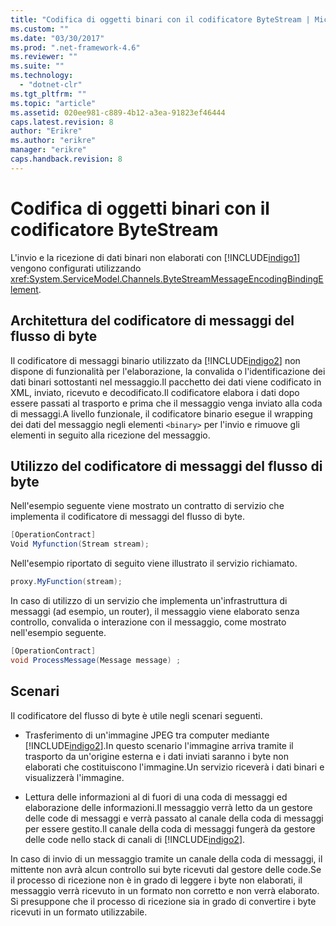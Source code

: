 ```yaml
---
title: "Codifica di oggetti binari con il codificatore ByteStream | Microsoft Docs"
ms.custom: ""
ms.date: "03/30/2017"
ms.prod: ".net-framework-4.6"
ms.reviewer: ""
ms.suite: ""
ms.technology: 
  - "dotnet-clr"
ms.tgt_pltfrm: ""
ms.topic: "article"
ms.assetid: 020ee981-c889-4b12-a3ea-91823ef46444
caps.latest.revision: 8
author: "Erikre"
ms.author: "erikre"
manager: "erikre"
caps.handback.revision: 8
---
```

# Codifica di oggetti binari con il codificatore ByteStream
L'invio e la ricezione di dati binari non elaborati con [!INCLUDE[indigo1](../../../../includes/indigo1-md.md)] vengono configurati utilizzando <xref:System.ServiceModel.Channels.ByteStreamMessageEncodingBindingElement>.  
  
## Architettura del codificatore di messaggi del flusso di byte  
 Il codificatore di messaggi binario utilizzato da [!INCLUDE[indigo2](../../../../includes/indigo2-md.md)] non dispone di funzionalità per l'elaborazione, la convalida o l'identificazione dei dati binari sottostanti nel messaggio.Il pacchetto dei dati viene codificato in XML, inviato, ricevuto e decodificato.Il codificatore elabora i dati dopo essere passati al trasporto e prima che il messaggio venga inviato alla coda di messaggi.A livello funzionale, il codificatore binario esegue il wrapping dei dati del messaggio negli elementi `<binary>` per l'invio e rimuove gli elementi in seguito alla ricezione del messaggio.  
  
## Utilizzo del codificatore di messaggi del flusso di byte  
 Nell'esempio seguente viene mostrato un contratto di servizio che implementa il codificatore di messaggi del flusso di byte.  
  
```csharp  
[OperationContract]  
Void Myfunction(Stream stream);  
```  
  
 Nell'esempio riportato di seguito viene illustrato il servizio richiamato.  
  
```csharp  
proxy.MyFunction(stream);  
```  
  
 In caso di utilizzo di un servizio che implementa un'infrastruttura di messaggi \(ad esempio, un router\), il messaggio viene elaborato senza controllo, convalida o interazione con il messaggio, come mostrato nell'esempio seguente.  
  
```csharp  
[OperationContract]  
void ProcessMessage(Message message) ;  
```  
  
## Scenari  
 Il codificatore del flusso di byte è utile negli scenari seguenti.  
  
-   Trasferimento di un'immagine JPEG tra computer mediante [!INCLUDE[indigo2](../../../../includes/indigo2-md.md)].In questo scenario l'immagine arriva tramite il trasporto da un'origine esterna e i dati inviati saranno i byte non elaborati che costituiscono l'immagine.Un servizio riceverà i dati binari e visualizzerà l'immagine.  
  
-   Lettura delle informazioni al di fuori di una coda di messaggi ed elaborazione delle informazioni.Il messaggio verrà letto da un gestore delle code di messaggi e verrà passato al canale della coda di messaggi per essere gestito.Il canale della coda di messaggi fungerà da gestore delle code nello stack di canali di [!INCLUDE[indigo2](../../../../includes/indigo2-md.md)].  
  
 In caso di invio di un messaggio tramite un canale della coda di messaggi, il mittente non avrà alcun controllo sui byte ricevuti dal gestore delle code.Se il processo di ricezione non è in grado di leggere i byte non elaborati, il messaggio verrà ricevuto in un formato non corretto e non verrà elaborato. Si presuppone che il processo di ricezione sia in grado di convertire i byte ricevuti in un formato utilizzabile.